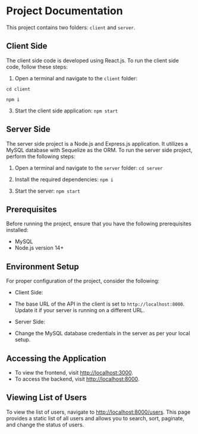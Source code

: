 # Project Documentation

This project contains two folders: `client` and `server`.

## Client Side

The client side code is developed using React.js. To run the client side code, follow these steps:

1. Open a terminal and navigate to the `client` folder:

```cd client```

```npm i```

3. Start the client side application:
```npm start```

## Server Side

The server side project is a Node.js and Express.js application. It utilizes a MySQL database with Sequelize as the ORM. To run the server side project, perform the following steps:

1. Open a terminal and navigate to the `server` folder:
```cd server```

2. Install the required dependencies:
```npm i```

3. Start the server:
```npm start```

## Prerequisites

Before running the project, ensure that you have the following prerequisites installed:

- MySQL
- Node.js version 14+

## Environment Setup

For proper configuration of the project, consider the following:

- Client Side: 
- The base URL of the API in the client is set to `http://localhost:8000`. Update it if your server is running on a different URL.

- Server Side: 
- Change the MySQL database credentials in the server as per your local setup.

## Accessing the Application

- To view the frontend, visit [http://localhost:3000](http://localhost:3000).
- To access the backend, visit [http://localhost:8000](http://localhost:8000).

## Viewing List of Users

To view the list of users, navigate to [http://localhost:8000/users](http://localhost:8000/users). This page provides a static list of all users and allows you to search, sort, paginate, and change the status of users.
